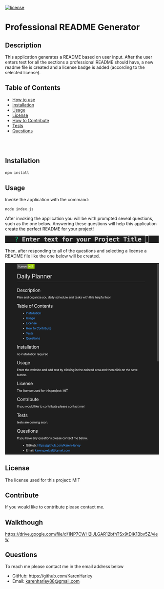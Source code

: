 
  [![license](https://img.shields.io/github/license/DAVFoundation/captain-n3m0.svg?style=flat-square)](https://github.com/DAVFoundation/captain-n3m0/blob/master/LICENSE)
  # Professional README Generator
  ## Description
  This application generates a README based on user input. After the user enters text for all the sections a professional README should have, a new readme file is created and a license badge is added (according to the selected license).

   ## Table of Contents 

 - [How to use](#How-to-use)
  - [Installation](#installation)
  - [Usage](#usage)
  - [License](#license)
  - [How to Contribute](#contribute)
  - [Tests](#tests)
  - [Questions](#questions)

<br/>
<br/>
  
  ## Installation
  ```zsh
  npm install
  ```
  ## Usage
  Invoke the application with the command: 
  ```zsh
 node index.js
  ```
  After invoking the application you will be with prompted seveal questions, such as the one below. Answering these questions will help this application create the perfect README for your project! 

   ![question](./pics/question.png)

 Then, after responding to all of the questions and selecting a license a README file like the one below will be created.

   ![Final product](./pics/readme.png)

  ## License
  The license used for this project: MIT
  ## Contribute
  If you would like to contribute please contact me.
  ## Walkthough
  https://drive.google.com/file/d/1NP7CWH2iJLGAR12bfhTSx9tDiK1Bbv5Z/view
  ## Questions
  To reach me please contact me in the email address below

  - GitHub: https://github.com/KarenHarley
  - Email: karenharley88@gmail.com
    
    
  
   
  
